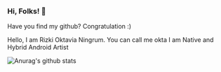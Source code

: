 ### Hi, Folks! 👋

Have you find my github? Congratulation :)

Hello, I am Rizki Oktavia Ningrum. You can call me okta
I am Native and Hybrid Android Artist

![Anurag's github stats](https://github-readme-stats.vercel.app/api?username=roningrum&show_icons=true&theme=tokyonight)
<!-- tokyonight
**roningrum/roningrum** is a ✨ _special_ ✨ repository because its `README.md` (this file) appears on your GitHub profile.

Here are some ideas to get you started:

- 🔭 I’m currently working on ...
- 🌱 I’m currently learning ...
- 👯 I’m looking to collaborate on ...
- 🤔 I’m looking for help with ...
- 💬 Ask me about ...
- 📫 How to reach me: ...
- 😄 Pronouns: ...
- ⚡ Fun fact: ...
-->
